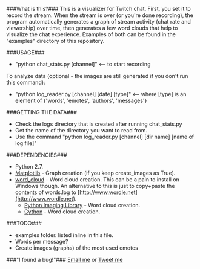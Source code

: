 ###What is this?###
This is a visualizer for Twitch chat. First, you set it to record the stream. When the stream is over (or you're done recording), the program automatically generates a graph of stream activity (chat rate and viewership) over time, then generates a few word clouds that help to visualize the chat experience. Examples of both can be found in the "examples" directory of this repository.

###USAGE###
* "python chat_stats.py [channel]" <-- to start recording  


To analyze data (optional - the images are still generated if you don't run this command):  
* "python log_reader.py [channel] [date] [type]" <-- where [type] is an element of {'words', 'emotes', 'authors', 'messages'}

###GETTING THE DATA###
* Check the logs directory that is created after running chat_stats.py 
* Get the name of the directory you want to read from.  
* Use the command "python log_reader.py [channel] [dir name] [name of log file]"  

###DEPENDENCIES###
* Python 2.7.
* [Matplotlib](http://matplotlib.org/downloads.html) - Graph creation (if you keep create_images as True).  
* [word_cloud](https://github.com/amueller/word_cloud) - Word cloud creation. This can be a pain to install on Windows though. An alternative to this is just to copy+paste the contents of words.log to [http://www.wordle.net](http://www.wordle.net).  
    * [Python Imaging Library](http://www.pythonware.com/products/pil/) - Word cloud creation.  
    * [Cython](http://cython.org/#download) - Word cloud creation.  

###TODO###
* examples folder. listed inline in this file.
* Words per message?  
* Create images (graphs) of the most used emotes

###"I found a bug!"###
[Email me](mailto:popcorncolonel@gmail.com) or [Tweet me](http://twitter.com/popcorncolonel)

